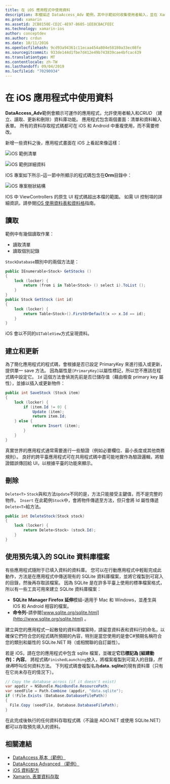 ```yaml
---
title: 在 iOS 應用程式中使用資料
description: 本檔描述 DataAccess_Adv 範例，其中示範如何收集使用者輸入，並在 Xamarin iOS 應用程式中執行建立、讀取、更新和刪除（CRUD）資料庫作業。
ms.prod: xamarin
ms.assetid: 2CB8150E-CD2C-4E97-8605-1EE8CBACFEEC
ms.technology: xamarin-ios
author: conceptdev
ms.author: crdun
ms.date: 10/11/2016
ms.openlocfilehash: 9cd93a94361c11ecaa454a804e58180a33ec08fe
ms.sourcegitcommit: 933de144d1fbe7d412e49b743839cae4bfcac439
ms.translationtype: MT
ms.contentlocale: zh-TW
ms.lasthandoff: 09/04/2019
ms.locfileid: "70290934"
---
```

# <a name="using-data-in-an-ios-app"></a>在 iOS 應用程式中使用資料

**DataAccess_Adv**範例會顯示可運作的應用程式，允許使用者輸入和*CRUD* （建立、讀取、更新和刪除）資料庫功能。 應用程式包含兩個畫面：清單和資料輸入表單。 所有的資料存取程式碼都可在 iOS 和 Android 中重複使用，而不需要修改。

新增一些資料之後，應用程式畫面在 iOS 上看起來像這樣：

 ![](using-data-in-an-app-images/image9.png "iOS 範例清單")

 ![](using-data-in-an-app-images/image10.png "iOS 範例詳細資料")

IOS 專案如下所示–這一節中所顯示的程式碼包含在**Orm**目錄中：

 ![](using-data-in-an-app-images/image13.png "iOS 專案樹狀結構")

IOS 中 ViewControllers 的原生 UI 程式碼超出本檔的範圍。
如需 UI 控制項的詳細資訊，請參閱[IOS 使用資料表和資料格](~/ios/user-interface/controls/tables/index.md)指南。

## <a name="read"></a>讀取

範例中有幾個讀取作業：

- 讀取清單
- 讀取個別記錄


`StockDatabase`類別中的兩個方法是：

```csharp
public IEnumerable<Stock> GetStocks ()
{
    lock (locker) {
        return (from i in Table<Stock> () select i).ToList ();
    }
}
public Stock GetStock (int id)
{
    lock (locker) {
        return Table<Stock>().FirstOrDefault(x => x.Id == id);
    }
}
```

iOS 會以不同的`UITableView`方式呈現資料。

## <a name="create-and-update"></a>建立和更新

為了簡化應用程式的程式碼，會根據是否已設定 PrimaryKey 來進行插入或更新，提供單一 save 方法。 因為屬性是`[PrimaryKey]`以屬性標記，所以您不應該在程式碼中設定它。 `Id`
這個方法會偵測先前是否已儲存值（藉由檢查 primary key 屬性），並據以插入或更新物件：

```csharp
public int SaveStock (Stock item)
{
    lock (locker) {
        if (item.Id != 0) {
            Update (item);
            return item.Id;
    } else {
            return Insert (item);
        }
    }
}
```



真實世界的應用程式通常需要進行一些驗證（例如必要欄位、最小長度或其他商務規則）。
良好的跨平臺應用程式可在共用程式碼中盡可能地實作為驗證邏輯，將驗證錯誤傳回給 UI，以根據平臺的功能來顯示。

## <a name="delete"></a>刪除

`Delete<T>` `Stock`與和方法`Update`不同的是，方法只能接受主鍵值，而不是完整的物件。 `Insert`
在此範例`Stock`中，會將物件傳遞至方法，但只會將 Id 屬性傳遞`Delete<T>`給方法。

```csharp
public int DeleteStock(Stock stock)
{
    lock (locker) {
        return Delete<Stock> (stock.Id);
    }
}
```

## <a name="using-a-pre-populated-sqlite-database-file"></a>使用預先填入的 SQLite 資料庫檔案

有些應用程式隨附于已填入資料的資料庫。
您可以在行動應用程式中輕鬆完成此動作，方法是在應用程式中傳送現有的 SQLite 資料庫檔案，並將它複製到可寫入的目錄，然後再存取該檔案。 因為 SQLite 是在許多平臺上使用的標準檔案格式，所以有一些工具可用來建立 SQLite 資料庫檔案：

- **SQLite Manager Firefox 延伸**模組–適用于 Mac 和 Windows，並產生與 IOS 和 Android 相容的檔案。
- **命令列**–請參閱[www.sqlite.org/sqlite.html](http://www.sqlite.org/sqlite.html) 。


建立與您的應用程式一起散發的資料庫檔案時，請留意資料表和資料行的命名，以確保它們符合您的程式碼所預期的內容，特別是當您使用的是會C#預期名稱符合您的類別和屬性的 SQLite.NET 時（或相關聯的自訂屬性）。

若是 iOS，請在您的應用程式中包含 sqlite 檔案，並確定**它已標記為 [組建動作]：內容**。 將程式碼`FinishedLaunching`放入，將檔案複製到可寫入的目錄，*然後再*呼叫任何資料方法。 下列程式碼會複製名為**data. sqlite**的現有資料庫（只有在它尚未存在的情況下）。

```csharp
// Copy the database across (if it doesn't exist)
var appdir = NSBundle.MainBundle.ResourcePath;
var seedFile = Path.Combine (appdir, "data.sqlite");
if (!File.Exists (Database.DatabaseFilePath))
{
  File.Copy (seedFile, Database.DatabaseFilePath);
}
```

在此完成後執行的任何資料存取程式碼（不論是 ADO.NET 或使用 SQLite.NET）都可以存取預先填入的資料。


## <a name="related-links"></a>相關連結

- [DataAccess 基本（範例）](https://github.com/xamarin/mobile-samples/tree/master/DataAccess/Basic)
- [DataAccess Advanced （範例）](https://github.com/xamarin/mobile-samples/tree/master/DataAccess/Advanced)
- [iOS 資料配方](https://github.com/xamarin/recipes/tree/master/Recipes/ios/data/sqlite)
- [Xamarin. 表單資料存取](~/xamarin-forms/data-cloud/data/databases.md)
